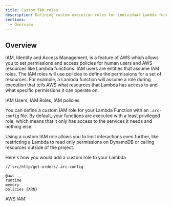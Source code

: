 ```yaml
---
title: Custom IAM roles
description: Defining custom execution roles for individual Lambda functions
sections:
  - Overview
---
```


## Overview

IAM, Identity and Access Management, is a feature of AWS which allows you to set permissions and access policies for human users and AWS resources like Lambda functions. IAM users are entities that assume IAM roles. The IAM roles will use policies to define the permissions for a set of resources. For example, a Lambda function will assume a role during execution that tells AWS what resources that Lambda has access to and what specific permissions it can operate on. 

IAM Users, IAM Roles, IAM policies

You can define a custom IAM role for your Lambda Function with an `.arc-config` file. 
By default, your functions are executed with a least privileged role, which means that it only has access to the services it needs and nothing else. 

Using a custom IAM role allows you to limit interactions even further, like restricting a Lambda to read only permissions on DynamoDB or calling resources outside of the project.

Here's how you would add a custom role to your Lambda

```
// src/http/get-orders/.arc-config

@aws
runtime
memory
policies {ARN}

```


AWS IAM 

